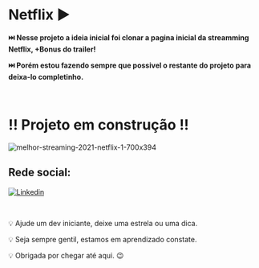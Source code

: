 #  Netflix ▶️
<p> <strong> ⏭️ Nesse projeto a ideia inicial foi clonar a pagina inicial da streamming Netflix, +Bonus do trailer! </strong></p> 
<p> <strong> ⏭️ Porém estou fazendo sempre que possivel o restante do projeto para deixa-lo completinho. </strong></p> 
<br>


# !! Projeto em construção !!

 
![melhor-streaming-2021-netflix-1-700x394](https://user-images.githubusercontent.com/107359120/215238204-2c02ac85-078b-46d7-8200-fb61a05f301f.jpg)


## Rede social:
[![Linkedin](https://img.shields.io/badge/LinkedIn-0077B5?style=for-the-badge&logo=linkedin&logoColor=white)](https://www.linkedin.com/in/franciele-lira/)

<br>

 💡 Ajude um dev iniciante, deixe uma estrela ou uma dica.

 💡 Seja sempre gentil, estamos em aprendizado constate.

 💡 Obrigada por chegar até aqui. 😉
